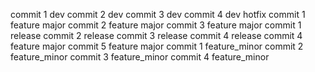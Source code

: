 commit 1 dev
commit 2 dev
commit 3 dev
commit 4 dev
hotfix
commit 1 feature major
commit 2 feature major
commit 3 feature major
commit 1 release
commit 2 release
commit 3 release
commit 4 release
commit 4 feature major
commit 5 feature major
commit 1 feature_minor
commit 2 feature_minor
commit 3 feature_minor
commit 4 feature_minor